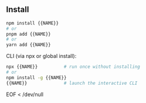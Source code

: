 ## Install

```bash
npm install {{NAME}}
# or
pnpm add {{NAME}}
# or
yarn add {{NAME}}
```

CLI (via npx or global install):

```bash
npx {{NAME}}          # run once without installing
# or
npm install -g {{NAME}}
{{NAME}}              # launch the interactive CLI
```
EOF < /dev/null